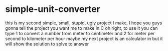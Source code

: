 # simple-unit-converter
this is my second simple, small, stupid, ugly project I make, I hope you guys gonna tell the project you want me to make in C
oh right, to use it you can type 1 to convert a number from meter to centimeter and 2 for meter per second to kilometer per hour
maybe my next project is an calculator in but it will show the solution to solve to answer
